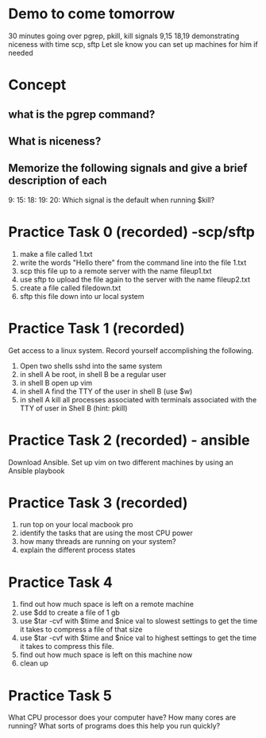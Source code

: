 # Demo to come tomorrow
30 minutes 
going over pgrep, pkill, kill signals 9,15 18,19
demonstrating niceness with time
scp, sftp
Let sle know you can set up machines for him if needed

# Concept
## what is the pgrep command?
## What is niceness?
## Memorize the following signals and give a brief description of each
9:
15:
18:
19:
20:
Which signal is the default when running $kill?

# Practice Task 0 (recorded) -scp/sftp
1. make a file called 1.txt
2. write the words "Hello there" from the command line into the file 1.txt
3. scp this file up to a remote server with the name fileup1.txt
4. use sftp to upload the file again to the server with the name fileup2.txt
5. create a file called filedown.txt
6. sftp this file down into ur local system


# Practice Task 1 (recorded)
Get access to a linux system.
Record yourself accomplishing the following.
1. Open two shells sshd into the same system
2. in shell A be root, in shell B be a regular user
3. in shell B open up vim
4. in shell A find the TTY of the user in shell B (use $w)
5. in shell A kill all processes associated with terminals associated with the TTY of user in Shell B (hint: pkill)

# Practice Task 2 (recorded) - ansible
Download Ansible.
Set up vim on two different machines by using an Ansible playbook

# Practice Task 3 (recorded)
1. run top on your local macbook pro
2. identify the tasks that are using the most CPU power 
3. how many threads are running on your system?
4. explain the different process states

# Practice Task 4
1. find out how much space is left on a remote machine
2. use $dd to create a file of 1 gb 
3. use $tar -cvf with $time and $nice val to slowest settings to get the time it takes to compress a file of that size
4. use $tar -cvf with $time and $nice val to highest settings to get the time it takes to compress this file.
5. find out how much space is left on this machine now
6. clean up

# Practice Task 5
What CPU processor does your computer have?
How many cores are running?
What sorts of programs does this help you run quickly?

